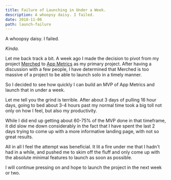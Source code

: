 ```yaml
---
title: Failure of Launching in Under a Week.
description: A whoopsy daisy. I failed.
date: 2018-11-06
path: launch-failure
---
```


A whoopsy daisy. I failed.

_Kinda._

Let me back track a bit. A week ago I made the decision to pivot from my project [Merched](https://merched.com) to [App Metrics](https://appmetrics.co) as my primary project. After having a discussion with a few people, I have determined that Merched is too massive of a project to be able to launch solo in a timely manner.

So I decided to see how quickly I can build an MVP of App Metrics and launch that in under a week.

Let me tell you the grind is terrible. After about 3 days of pulling 16 hour days, going to bed about 3-4 hours past my normal time took a big toll not only on how I feel, but also my productivity.

While I did end up getting about 60-75% of the MVP done in that timeframe, it did slow me down considerably in the fact that I have spent the last 2 days trying to come up with a more informative landing page, with not so great results.

All in all I feel the attempt was beneficial. It lit a fire under me that I hadn't had in a while, and pushed me to skim off the fluff and only come up with the absolute minimal features to launch as soon as possible.

I will continue pressing on and hope to launch the project in the next week or two.
